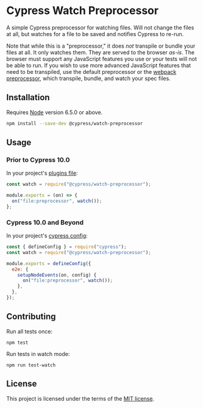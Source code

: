 # Cypress Watch Preprocessor

A simple Cypress preprocessor for watching files. Will not change the files at all, but watches for a file to be saved and notifies Cypress to re-run.

Note that while this is a "preprocessor," it does _not_ transpile or bundle your files at all. It only watches them. They are served to the browser _as-is_. The browser must support any JavaScript features you use or your tests will not be able to run. If you wish to use more advanced JavaScript features that need to be transpiled, use the default preprocessor or the [webpack preprocessor](https://github.com/cypress-io/cypress-webpack-preprocessor), which transpile, bundle, and watch your spec files.

## Installation

Requires [Node](https://nodejs.org) version 6.5.0 or above.

```sh
npm install --save-dev @cypress/watch-preprocessor
```

## Usage

### Prior to Cypress 10.0

In your project's [plugins file](https://on.cypress.io/guides/guides/plugins.html):

```javascript
const watch = require("@cypress/watch-preprocessor");

module.exports = (on) => {
  on("file:preprocessor", watch());
};
```

### Cypress 10.0 and Beyond

In your project's [cypress config](https://on.cypress.io/plugins-api):

```javascript
const { defineConfig } = require("cypress");
const watch = require("@cypress/watch-preprocessor");

module.exports = defineConfig({
  e2e: {
    setupNodeEvents(on, config) {
      on("file:preprocessor", watch());
    },
  },
});
```

## Contributing

Run all tests once:

```shell
npm test
```

Run tests in watch mode:

```shell
npm run test-watch
```

## License

This project is licensed under the terms of the [MIT license](/LICENSE.md).
